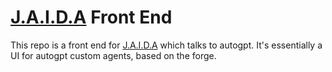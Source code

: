 # [J.A.I.D.A](https://www.getjaida.com) Front End
This repo is a front end for [J.A.I.D.A](https://www.getjaida.com) which talks to autogpt. It's essentially a UI for autogpt custom agents, based on the forge.
